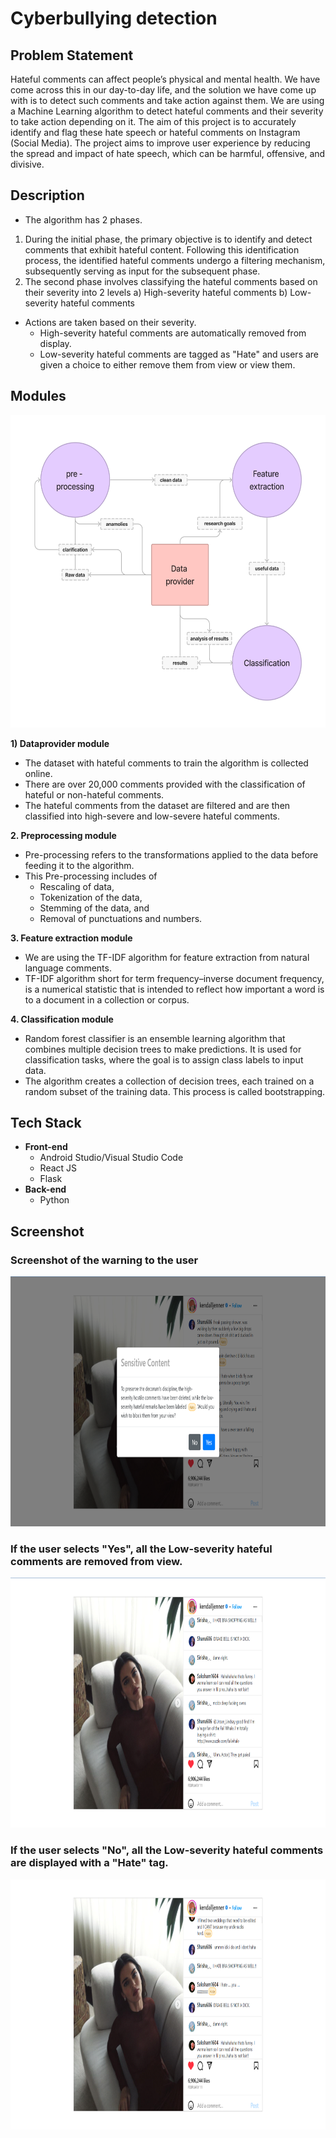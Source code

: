 # Cyberbullying detection

## Problem Statement
Hateful comments can affect people’s physical and mental health. We have come across this in our day-to-day life, and the solution we have come up with is to detect such comments and take action against them. We are using a Machine Learning algorithm to detect hateful comments and their severity to take action depending on it. The aim of this project is to accurately identify and flag these hate speech or hateful comments on Instagram (Social Media). The project aims to improve user experience by reducing the spread and impact of hate speech, which can be harmful, offensive, and divisive.

## Description
* The algorithm has 2 phases.
1) During the initial phase, the primary objective is to identify and detect comments that exhibit hateful content. Following this identification process, the identified hateful comments undergo a filtering mechanism, subsequently serving as input for the subsequent phase.
2) The second phase involves classifying the hateful comments based on their severity into 2 levels
   a) High-severity hateful comments
   b) Low-severity hateful comments
* Actions are taken based on their severity.
  - High-severity hateful comments are automatically removed from display.
  - Low-severity hateful comments are tagged as "Hate" and users are given a choice to either remove them from view or view them.
 
## Modules
<img src="https://github.com/sharu606/Cyberbullying/blob/0849c39db867535f0997b5985fe7069a8ab8269a/Untitled%20(4).png" height="500"/>

**1) Dataprovider module**
- The dataset with hateful comments to train the algorithm is collected online. 
- There are over 20,000 comments provided with the classification of hateful or non-hateful comments.
- The hateful comments from the dataset are filtered and are then classified into high-severe and low-severe hateful comments.
  
**2. Preprocessing module**
-  Pre-processing refers to the transformations applied to the data before feeding it to the algorithm. 
- This Pre-processing includes of 
   - Rescaling of data, 
   - Tokenization of the data,
   - Stemming of the data, and
   - Removal of punctuations and numbers.

**3. Feature extraction module**
- We are using the TF-IDF algorithm for feature extraction from natural language comments. 
- TF-IDF algorithm short for term frequency–inverse document frequency, is a numerical statistic that is intended to reflect how important a word is to a document in a collection or corpus.

**4. Classification module**
- Random forest classifier is an ensemble learning algorithm that combines multiple decision trees to make predictions. It is used for classification tasks, where the goal is to assign class labels to input data.
- The algorithm creates a collection of decision trees, each trained on a random subset of the training data. This process is called bootstrapping.

## Tech Stack
* __Front-end__
    - Android Studio/Visual Studio Code
    - React JS
    - Flask
* __Back-end__
  - Python
## Screenshot
### Screenshot of the warning to the user
<img src="https://github.com/sharu606/Cyberbullying/blob/b57b12eda94334cdd06c91383a08afdecd4b3336/images/Screenshot%20(586).png" height="400"/>

### If the user selects "Yes", all the Low-severity hateful comments are removed from view.
<img src="https://github.com/sharu606/Cyberbullying/blob/b57b12eda94334cdd06c91383a08afdecd4b3336/images/Screenshot%20(590).png" height="400"/>

### If the user selects "No", all the Low-severity hateful comments are displayed with a "Hate" tag.
<img src="https://github.com/sharu606/Cyberbullying/blob/b57b12eda94334cdd06c91383a08afdecd4b3336/images/Screenshot%20(584).png" height="400"/>
  
